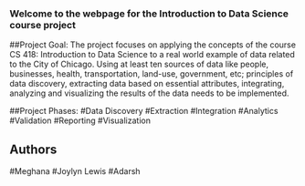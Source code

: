 ### Welcome to the webpage for the Introduction to Data Science course project

##Project Goal:
The project focuses on applying the concepts of the course CS 418: Introduction to Data Science to a real world example of data related to the City of Chicago. Using at least ten sources of data like people, businesses, health, transportation, land-use, government, etc; principles of data discovery, extracting data based on essential attributes, integrating, analyzing and visualizing the results of the data needs to be implemented. 


##Project Phases:
#Data Discovery
#Extraction
#Integration
#Analytics
#Validation
#Reporting 
#Visualization


## Authors
#Meghana
#Joylyn Lewis
#Adarsh
